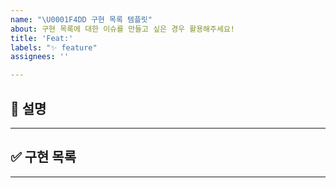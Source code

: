 ```yaml
---
name: "\U0001F4DD 구현 목록 템플릿"
about: 구현 목록에 대한 이슈를 만들고 싶은 경우 활용해주세요!
title: 'Feat:'
labels: "✨ feature"
assignees: ''

---
```


## 📝 설명

---

## ✅ 구현 목록 

---
